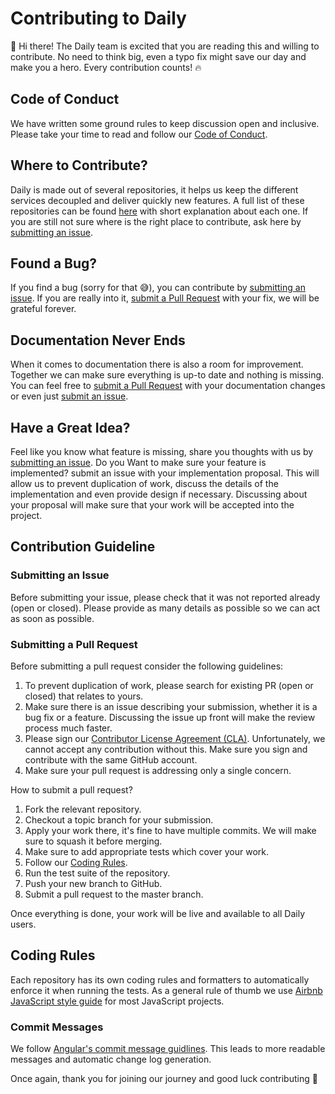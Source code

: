 # Contributing to Daily

:wave: Hi there! The Daily team is excited that you are reading this and willing to contribute.
No need to think big, even a typo fix might save our day and make you a hero. 
Every contribution counts! :fire:


## Code of Conduct

We have written some ground rules to keep discussion open and inclusive.
Please take your time to read and follow our [Code of Conduct][coc].


## Where to Contribute?

Daily is made out of several repositories, it helps us keep the different services decoupled and deliver quickly new features.
A full list of these repositories can be found [here][projects] with short explanation about each one.
If you are still not sure where is the right place to contribute, ask here by [submitting an issue][submit-issue].


## Found a Bug?

If you find a bug (sorry for that :sweat_smile:), you can contribute by [submitting an issue][submit-issue].
If you are really into it, [submit a Pull Request][submit-pr] with your fix, we will be grateful forever.

## Documentation Never Ends

When it comes to documentation there is also a room for improvement. Together we can make sure everything is up-to date and nothing is missing.
You can feel free to [submit a Pull Request][submit-pr] with your documentation changes or even just [submit an issue][submit-issue].


## Have a Great Idea?

Feel like you know what feature is missing, share you thoughts with us by [submitting an issue][submit-issue].
Do you Want to make sure your feature is implemented? submit an issue with your implementation proposal.
This will allow us to prevent duplication of work, discuss the details of the implementation and even provide design if necessary.
Discussing about your proposal will make sure that your work will be accepted into the project.


## Contribution Guideline

### Submitting an Issue

Before submitting your issue, please check that it was not reported already (open or closed).
Please provide as many details as possible so we can act as soon as possible.


### Submitting a Pull Request

Before submitting a pull request consider the following guidelines:

1. To prevent duplication of work, please search for existing PR (open or closed) that relates to yours.
1. Make sure there is an issue describing your submission, whether it is a bug fix or a feature. Discussing the issue up front will make the review process much faster.
1. Please sign our [Contributor License Agreement (CLA)][cla]. Unfortunately, we cannot accept any contribution without this. Make sure you sign and contribute with the same GitHub account.
1. Make sure your pull request is addressing only a single concern.
 
How to submit a pull request?

1. Fork the relevant repository.
1. Checkout a topic branch for your submission.
1. Apply your work there, it's fine to have multiple commits. We will make sure to squash it before merging.
1. Make sure to add appropriate tests which cover your work.
1. Follow our [Coding Rules](#coding-rules).
1. Run the test suite of the repository.
1. Push your new branch to GitHub.
1. Submit a pull request to the master branch.

Once everything is done, your work will be live and available to all Daily users.

## Coding Rules

Each repository has its own coding rules and formatters to automatically enforce it when running the tests.
As a general rule of thumb we use  [Airbnb JavaScript style guide][style] for most JavaScript projects.

### Commit Messages

We follow [Angular's commit message guidlines][commit]. This leads to more readable messages and automatic change log generation.


Once again, thank you for joining our journey and good luck contributing :pray:


[coc]: https://github.com/dailydotdev/.github/blob/master/CODE_OF_CONDUCT.md
[projects]: https://github.com/dailydotdev/daily#projects
[submit-issue]: #submitting-an-issue
[submit-pr]: #submitting-a-pull-request
[cla]: https://cla-assistant.io/dailydotdev/daily
[style]: https://github.com/airbnb/javascript
[commit]: https://github.com/angular/angular/blob/master/CONTRIBUTING.md#-commit-message-guidelines
